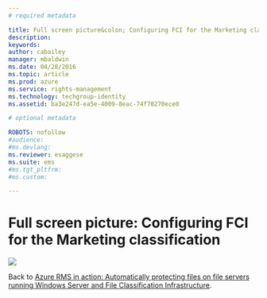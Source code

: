 ```yaml
---
# required metadata

title: Full screen picture&colon; Configuring FCI for the Marketing classification | Azure RMS
description:
keywords:
author: cabailey
manager: mbaldwin
ms.date: 04/28/2016
ms.topic: article
ms.prod: azure
ms.service: rights-management
ms.technology: techgroup-identity
ms.assetid: ba3e247d-ea5e-4009-8eac-74f70270ece0

# optional metadata

ROBOTS: nofollow
#audience:
#ms.devlang:
ms.reviewer: esaggese
ms.suite: ems
#ms.tgt_pltfrm:
#ms.custom:

---
```


# Full screen picture: Configuring FCI for the Marketing classification
![](./media/AzRMS_ExampleFCI_Configuration.png)

Back to [Azure RMS in action: Automatically protecting files on file servers running Windows Server and File Classification Infrastructure](http://technet.microsoft.com/library/jj585026.aspx).

